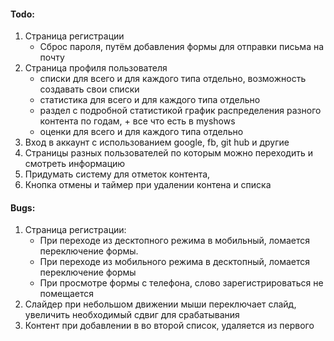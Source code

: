 #### Todo:

1. Страница регистрации
   - Сброс пароля, путём добавления формы для отправки письма на почту
2. Страница профиля пользователя
   - списки для всего и для каждого типа отдельно, возможность создавать свои списки
   - статистика для всего и для каждого типа отдельно
   - раздел с подробной статистикой график распределения разного контента по годам, + все что есть в myshows
   - оценки для всего и для каждого типа отдельно
3. Вход в аккаунт с использованием google, fb, git hub и другие
4. Страницы разных пользователей по которым можно переходить и смотреть информацию
5. Придумать систему для отметок контента,
6. Кнопка отмены и таймер при удалении контена и списка

#### Bugs:

1. Страница регистрации:
   - При переходе из десктопного режима в мобильный, ломается переключение формы.
   - При переходе из мобильного режима в десктопный, ломается переключение формы
   - При просмотре формы с телефона, слово зарегистрироваться не помещается
2. Слайдер при небольшом движении мыши переключает слайд, увеличить необходимый сдвиг для срабатывания
3. Контент при добавлении в во второй список, удаляется из первого
